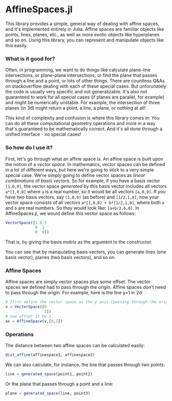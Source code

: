 # AffineSpaces.jl
This library provides a simple, general way of dealing with affine spaces, and it's implemented entirely in Julia. Affine spaces are familiar objects like points, lines, planes, etc., as well as more exotic objects like hyperplanes and so on. Using this library, you can represent and manipulate objects like this easily.

### What is it good for?
Often, in programming, we want to do things like calculate plane-line intersections, or plane-plane intersections, or find the plane that passes through a line and a point, or lots of other things. There are countless Q&As on stackoverflow dealing with each of these special cases. But unforunately the code is usually very specific and not generalizable. It's also not guaranteed to work for all special cases (if planes are parallel, for example) and might be numerically unstable. For example, the intersection of three planes (in 3d) might return a point, a line, a plane, or nothing at all!

This kind of complexity and confusion is where this library comes in: You can do all these computational geometry operations and more in a way that's guaranteed to be mathematically correct. And it's all done through a unified interface - no special cases! 

### So how do I use it?

First, let's go through what an affine space is. An affine space is built upon the notion of a *vector space*. In mathematics, vector spaces can be defined in a lot of different ways, but here we're going to stick to a very simple special case. We're simply going to define vector spaces as *linear combinations* of *basis vectors*. So for example, if you have a basis vector `[1,0,0]`, the vector space *generated* by this basis vector includes all vectors `a*[1,0,0]` where `a` is a real number, so it would be all vectors `[a,0,0]`. If you have two basis vectors, say `[1,0,0]` (as before) and `[1/2,1,0]`, now your vector space consists of all vectors `a*[1,0,0] + b*[1/2,1,0]`, where both `a` and `b` are real numbers. So they would look like: `[a+b/2,b,0]`. In AffineSpaces.jl, we would define this vector space as follows:

```julia
VectorSpace([1 0.5
             0  1
             0  0])
```
That is, by giving the basis *matrix* as the argument to the constructor.

You can see that by manipulating basis vectors, you can generate lines (one basis vector), planes (two basis vectors), and so on.

### Affine Spaces

Affine spaces are simply vector spaces plus some offset. The vector spaces we defined had to pass through the origin. Affine spaces don't need to pass through the origin. For example, here is the line y=1 in 2d:

```julia
# first define the vector space as the y axis (passing through the origin).
v = VectorSpace([0
                 1])
# now offset it by 1.
as = AffineSpace(v,[0,1])
```

### Operations

The distance between two affine spaces can be calculated easily:
```julia
dist_affine(affinespace1, affinespace2)
```

We can also calculate, for instance, the line that passes through two points:
```julia
line = generated_space(point1, point2)
```

Or the plane that passes through a point and a line:
```julia
plane = generated_space(line, point3)
```